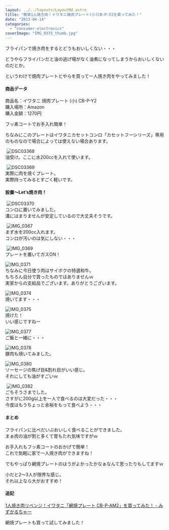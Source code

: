 ```yaml
---
layout: ../../layouts/LayoutMd.astro
title: "簡単1人焼き肉！イワタニ焼肉プレート(小)CB-P-Y2を買ってみた！"
date: "2013-04-14"
categories: 
  - "consumer-electronics"
coverImage: "IMG_0375_thumb.jpg"
---
```


フライパンで焼き肉をするとどうもおいしくない・・・

どうやらフライパンだと油の逃げ場がなく油煮になってしまうからおいしくないのだとか。

というわけで焼肉プレートとやらを買って一人焼き肉をやってみました！

#### 商品データ

商品名：イワタニ 焼肉プレート (小) CB-P-Y2  
購入場所：Amazon  
購入金額：1270円

<div data-vc_mylinkbox_id="889406702"></div>

フッ素コートでお手入れ簡単！

ちなみにこのプレートはイワタニカセットコンロ「カセットフーシリーズ」専用のものなので場合によっては使えない場合あります。

 ![DSC03368](/archive/images/DSC03368.jpg "DSC03368")  
油受け。ここに水200ccを入れて使います。

 ![DSC03369](/archive/images/DSC03369.jpg "DSC03369")  
実際に肉を焼くプレート。  
実際持ってみるとすごく軽いです。

#### 設置～Let’s焼き肉！

 ![DSC03370](/archive/images/DSC03370.jpg "DSC03370")  
コンロに置いてみました。  
溝にはまりませんが安定しているので大丈夫そうです。

 ![IMG_0367](/archive/images/IMG_0367.jpg "IMG_0367")  
まず水を200cc入れます。  
コンロが汚いのは気にしない・・・

 ![IMG_0369](/archive/images/IMG_0369.jpg "IMG_0369")  
プレートを置いてガスON！

![IMG_0371](/archive/images/IMG_0371.jpg "IMG_0371")  
ちなみに今日使う肉はサイボクの特選和牛。  
もちろん自分で買ったものではありませんｗ  
実家からの支給品でございます。ありがとうございます。

![IMG_0374](/archive/images/IMG_0374.jpg "IMG_0374")  
焼いてます・・・

![IMG_0375](/archive/images/IMG_0375.jpg "IMG_0375")  
焼けた！  
いい感じですねー

![IMG_0377](/archive/images/IMG_0377.jpg "IMG_0377")  
ご飯と一緒に・・・

![IMG_0378](/archive/images/IMG_0378.jpg "IMG_0378")  
豚肉も焼いてみました。

![IMG_0380](/archive/images/IMG_0380.jpg "IMG_0380")  
ソーセージの焦げ目&割れ目がいい感じ。  
それにしても油がすごいｗ

 ![IMG_0382](/archive/images/IMG_0382.jpg "IMG_0382")  
ごちそうさまでした。  
さすがに200g以上を一人で食べるのは大変だった・・・  
今度はもうちょっと余裕をもって食べよう・・・

#### まとめ

フライパンに比べだいぶおいしく食べることができました。  
まぁ肉の油が割と多くて胃もたれ気味ですがｗ

お手入れもフッ素コートのおかげで簡単！  
これで気軽に家で一人焼き肉ができますね！

でもやっぱり網焼プレートのほうがよかったかなぁなんて思ったりもしてますｗ

<div data-vc_mylinkbox_id="889406704"></div>

<div data-vc_mylinkbox_id="889406702"></div>

<div data-vc_mylinkbox_id="889406705"></div>

小だと2～3人が限界な感じ。  
それ以上なら大がおすすめ！

#### 追記

[1人焼き肉リベンジ！イワタニ「網焼プレート CB\-P\-AM2」を買ってみた！ \- みずかるちゃー](https://mizuka123.net/archive/3557/)

網焼プレートも買って試してみました！
